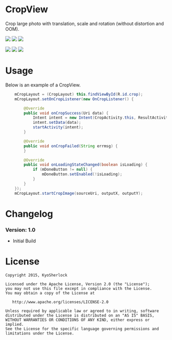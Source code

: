 # CropView

Crop large photo with translation, scale and rotation (without distortion and OOM).

![](https://github.com/KyoSherlock/CropView/raw/master/screenshots/0.png) ![](https://github.com/KyoSherlock/CropView/raw/master/screenshots/1.png) ![](https://github.com/KyoSherlock/CropView/raw/master/screenshots/2.png)

![](https://github.com/KyoSherlock/CropView/raw/master/screenshots/0.png) ![](https://github.com/KyoSherlock/CropView/raw/master/screenshots/3.png) ![](https://github.com/KyoSherlock/CropView/raw/master/screenshots/4.png)

# Usage

Below is an example of a CropView.

```java
	mCropLayout = (CropLayout) this.findViewById(R.id.crop);
	mCropLayout.setOnCropListener(new OnCropListener() {

		@Override
		public void onCropSuccess(Uri data) {
			Intent intent = new Intent(CropActivity.this, ResultActivity.class);
			intent.setData(data);
			startActivity(intent);
		}

		@Override
		public void onCropFailed(String errmsg) {
		}

		@Override
		public void onLoadingStateChanged(boolean isLoading) {
			if (mDoneButton != null) {
				mDoneButton.setEnabled(!isLoading);
			}
		}
	});
	mCropLayout.startCropImage(sourceUri, outputX, outputY);
```

# Changelog

### Version: 1.0

  * Initial Build

# License

    Copyright 2015, KyoSherlock
    
    Licensed under the Apache License, Version 2.0 (the "License");
    you may not use this file except in compliance with the License.
    You may obtain a copy of the License at
    
       http://www.apache.org/licenses/LICENSE-2.0
    
    Unless required by applicable law or agreed to in writing, software
    distributed under the License is distributed on an "AS IS" BASIS,
    WITHOUT WARRANTIES OR CONDITIONS OF ANY KIND, either express or implied.
    See the License for the specific language governing permissions and
    limitations under the License.
